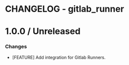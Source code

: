 # CHANGELOG - gitlab_runner

1.0.0 / Unreleased
==================

### Changes

* [FEATURE] Add integration for Gitlab Runners.

